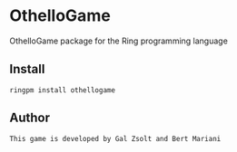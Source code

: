 # OthelloGame

OthelloGame package for the Ring programming language

## Install

	ringpm install othellogame

## Author

	This game is developed by Gal Zsolt and Bert Mariani